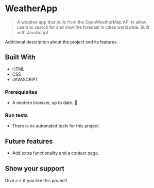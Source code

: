 
# WeatherApp

>  A weather app that pulls from the OpenWeatherMap API to allow users to search for and view the forecast in cities worldwide. Built with JavaScript.


Additional description about the project and its features.

## Built With

- HTML 
- CSS
- JAVASCRIPT


### Prerequisites

- A modern browser, up to date.  :muscle:

### Run tests

- There is no automated tests for this project.

## Future features

- Add extra functionality and a contact page.

## Show your support

Give a ⭐️ if you like this project!




